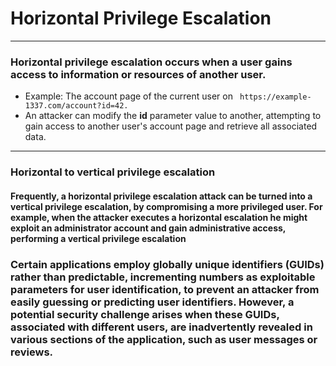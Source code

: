 # Horizontal Privilege Escalation
***
### Horizontal privilege escalation occurs when a user gains access to information or resources of another user.
* Example: The account page of the current user on ``` https://example-1337.com/account?id=42.```
* An attacker can modify the **id** parameter value to another, attempting to gain access to another user's account page and retrieve all associated data.
***
### Horizontal to vertical privilege escalation
#### Frequently, a horizontal privilege escalation attack can be turned into a vertical privilege escalation, by compromising a more privileged user. For example, when the attacker executes a horizontal escalation he might exploit an administrator account and gain administrative access, performing a vertical privilege escalation

### Certain applications employ globally unique identifiers **(GUIDs)** rather than predictable, incrementing numbers as exploitable parameters for user identification, to prevent an attacker from easily guessing or predicting user identifiers. However, a potential security challenge arises when these GUIDs, associated with different users, are inadvertently revealed in various sections of the application, such as user messages or reviews.
